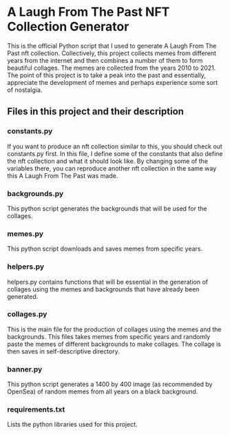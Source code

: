 # A Laugh From The Past NFT Collection Generator 
This is the official Python script that I used to generate A Laugh From The Past nft collection. 
Collectively, this project collects memes from different years from the internet and then combines a number of them
to form beautiful collages. The memes are collected from the years 2010 to 2021. The point of this project is to take a
peak into the past and essentially, appreciate the development of memes and perhaps experience some sort of nostalgia.
 
## Files in this project and their description

### constants.py
If you want to produce an nft collection similar to this, you should check out constants.py first. In this file, I define some of the
constants that also define the nft collection and what it should look like. By changing some of the variables there, you can reproduce another nft collection in the same way this A Laugh From The Past was made.

### backgrounds.py
This python script generates the backgrounds that will be used for the collages. 

### memes.py
This python script downloads and saves memes from specific years.

### helpers.py
helpers.py contains functions that will be essential in the generation of collages using the memes and backgrounds that have already been generated.

### collages.py
This is the main file for the production of collages using the memes and the backgrounds. This files takes memes from specific years and randomly paste the memes of different backgrounds to make collages. The collage is then saves in self-descriptive directory.

### banner.py
This python script generates a 1400 by 400 image (as recommended by OpenSea) of random memes from all years on a black background.

### requirements.txt
Lists the python libraries used for this project.